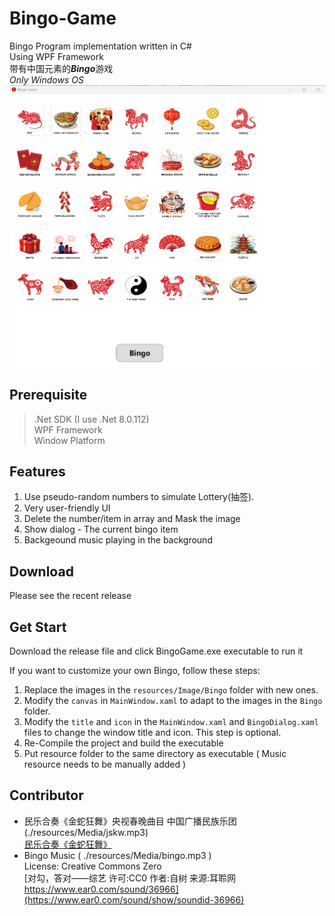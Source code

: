 # Bingo-Game
Bingo Program implementation written in C#<br/>
Using WPF Framework<br/>
带有中国元素的***Bingo***游戏<br/>
*Only Windows OS*<br/>
![Showcase](./ScreenShot/Showing.png)


## Prerequisite
> .Net SDK (I use .Net 8.0.112)<br>
> WPF Framework<br>
> Window Platform<br>

## Features
1. Use pseudo-random numbers to simulate Lottery(抽签).<br />
2. Very user-friendly UI<br />
3. Delete the number/item in array and Mask the image<br />
4. Show dialog - The current bingo item<br />
5. Backgeound music playing in the background<br />

## Download
Please see the recent release

## Get Start
Download the release file and click BingoGame.exe executable to run it<br>


If you want to customize your own Bingo, follow these steps:<br>
1. Replace the images in the `resources/Image/Bingo` folder with new ones.<br>
2. Modify the `canvas` in `MainWindow.xaml` to adapt to the images in the `Bingo` folder.<br>
3. Modify the `title` and `icon` in the `MainWindow.xaml` and `BingoDialog.xaml` files to change the window title and icon. This step is optional.<br>
4. Re-Compile the project and build the executable<br>
5. Put resource folder to the same directory as executable ( Music resource needs to be manually added )<br>

## Contributor
- 民乐合奏《金蛇狂舞》央视春晚曲目 中国广播民族乐团 (./resources/Media/jskw.mp3)<br/>[民乐合奏《金蛇狂舞》](https://www.bilibili.com/video/BV1qkDAYzELJ/)
- Bingo Music ( ./resources/Media/bingo.mp3 )<br>License: Creative Commons Zero<br>[对勾，答对——综艺 许可:CC0 作者:自树 来源:耳聆网 https://www.ear0.com/sound/36966](https://www.ear0.com/sound/show/soundid-36966)

